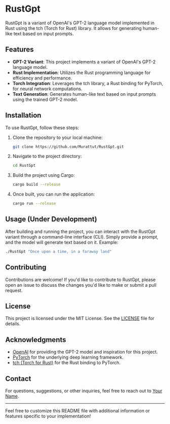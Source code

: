 # RustGpt

RustGpt is a variant of OpenAI's GPT-2 language model implemented in Rust using the tch (Torch for Rust) library. It allows for generating human-like text based on input prompts.

## Features

- **GPT-2 Variant**: This project implements a variant of OpenAI's GPT-2 language model.
- **Rust Implementation**: Utilizes the Rust programming language for efficiency and performance.
- **Torch Integration**: Leverages the tch library, a Rust binding for PyTorch, for neural network computations.
- **Text Generation**: Generates human-like text based on input prompts using the trained GPT-2 model.

## Installation

To use RustGpt, follow these steps:

1. Clone the repository to your local machine:

    ```bash
    git clone https://github.com/Murattut/RustGpt.git
    ```

2. Navigate to the project directory:

    ```bash
    cd RustGpt
    ```

3. Build the project using Cargo:

    ```bash
    cargo build --release
    ```

4. Once built, you can run the application:

    ```bash
    cargo run --release
    ```

## Usage (Under Development)

After building and running the project, you can interact with the RustGpt variant through a command-line interface (CLI). Simply provide a prompt, and the model will generate text based on it.
Example:

```bash
./RustGpt "Once upon a time, in a faraway land"
```

## Contributing

Contributions are welcome! If you'd like to contribute to RustGpt, please open an issue to discuss the changes you'd like to make or submit a pull request.

## License

This project is licensed under the MIT License. See the [LICENSE](LICENSE) file for details.

## Acknowledgments

- [OpenAI](https://openai.com) for providing the GPT-2 model and inspiration for this project.
- [PyTorch](https://pytorch.org) for the underlying deep learning framework.
- [tch (Torch for Rust)](https://github.com/LaurentMazare/tch-rs) for the Rust binding to PyTorch.

## Contact

For questions, suggestions, or other inquiries, feel free to reach out to [Your Name](mailto:your_email@example.com).

---

Feel free to customize this README file with additional information or features specific to your implementation!

